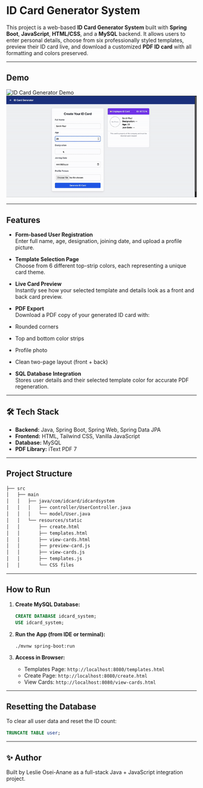 # ID Card Generator System 

This project is a web-based **ID Card Generator System** built with **Spring Boot**, **JavaScript**, **HTML/CSS**, and a **MySQL** backend. It allows users to enter personal details, choose from six professionally styled templates, preview their ID card live, and download a customized **PDF ID card** with all formatting and colors preserved.

---

## Demo

![ID Card Generator Demo](assets/demo.gif)
![demo](media/test.gif)


---

##  Features

-  **Form-based User Registration**  
  Enter full name, age, designation, joining date, and upload a profile picture.

-  **Template Selection Page**  
  Choose from 6 different top-strip colors, each representing a unique card theme.

-  **Live Card Preview**  
  Instantly see how your selected template and details look as a front and back card preview.

-  **PDF Export**  
  Download a PDF copy of your generated ID card with:
  - Rounded corners
  - Top and bottom color strips
  - Profile photo
  - Clean two-page layout (front + back)

-  **SQL Database Integration**  
  Stores user details and their selected template color for accurate PDF regeneration.

---

## 🛠 Tech Stack

- **Backend:** Java, Spring Boot, Spring Web, Spring Data JPA
- **Frontend:** HTML, Tailwind CSS, Vanilla JavaScript
- **Database:** MySQL
- **PDF Library:** iText PDF 7

---

##  Project Structure

```bash
├── src
│   ├── main
│   │   ├── java/com/idcard/idcardsystem
│   │   │   ├── controller/UserController.java
│   │   │   └── model/User.java
│   │   └── resources/static
│   │       ├── create.html
│   │       ├── templates.html
│   │       ├── view-cards.html
│   │       ├── preview-card.js
│   │       ├── view-cards.js
│   │       ├── templates.js
│   │       └── CSS files
```

---

##  How to Run

1. **Create MySQL Database:**
   ```sql
   CREATE DATABASE idcard_system;
   USE idcard_system;
   ```

2. **Run the App (from IDE or terminal):**
   ```
   ./mvnw spring-boot:run
   ```

3. **Access in Browser:**
   - Templates Page: `http://localhost:8080/templates.html`
   - Create Page: `http://localhost:8080/create.html`
   - View Cards: `http://localhost:8080/view-cards.html`

---

##  Resetting the Database

To clear all user data and reset the ID count:

```sql
TRUNCATE TABLE user;
```

---


## ✨ Author

Built by Leslie Osei-Anane as a full-stack Java + JavaScript integration project.
